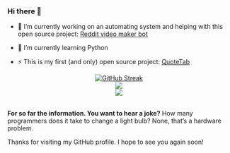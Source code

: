 ### Hi there 👋

- 🔭 I’m currently working on an automating system and helping with this open source project: [Reddit video maker bot](https://github.com/elebumm/RedditVideoMakerBot)
  
- 🌱 I’m currently learning Python    

- ⚡ This is my first (and only) open source project:  [QuoteTab](https://github.com/StopmotionSimonYT/QuoteTab)
 
<div align="center"> 
<a href="https://git.io/streak-stats"><img src="http://github-readme-streak-stats.herokuapp.com?user=StopmotionSimonYT&amp;theme=github-dark-blue&amp;hide_border=true" alt="GitHub Streak"></a>
</div>
<div align="center"?
<a>
  <img src="https://github-readme-stats.vercel.app/api?username=StopmotionSimonYT&show_icons=true&hide_border=true&count_private=true&theme=github_dark&include_all_commits=true"/></a>
  </div>
 <div align="center">
     <img src="https://komarev.com/ghpvc/?username=StopmotionSimonYT"/></a>
    </div>
<br>  

<b>For so far the information. You want to hear a joke?</b>
How many programmers does it take to change a light bulb? None, that’s a hardware problem.

Thanks for visiting my GitHub profile. I hope to see you again soon!
